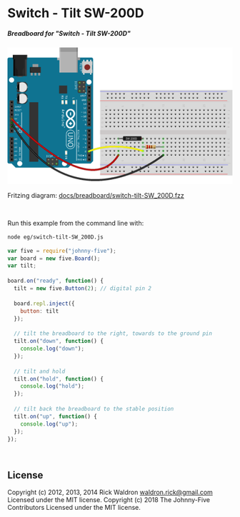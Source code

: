 <!--remove-start-->

# Switch - Tilt SW-200D

<!--remove-end-->






##### Breadboard for "Switch - Tilt SW-200D"



![docs/breadboard/switch-tilt-SW_200D.png](breadboard/switch-tilt-SW_200D.png)<br>

Fritzing diagram: [docs/breadboard/switch-tilt-SW_200D.fzz](breadboard/switch-tilt-SW_200D.fzz)

&nbsp;




Run this example from the command line with:
```bash
node eg/switch-tilt-SW_200D.js
```


```javascript
var five = require("johnny-five");
var board = new five.Board();
var tilt;

board.on("ready", function() {
  tilt = new five.Button(2); // digital pin 2

  board.repl.inject({
    button: tilt
  });

  // tilt the breadboard to the right, towards to the ground pin
  tilt.on("down", function() {
    console.log("down");
  });

  // tilt and hold
  tilt.on("hold", function() {
    console.log("hold");
  });

  // tilt back the breadboard to the stable position
  tilt.on("up", function() {
    console.log("up");
  });
});

```








&nbsp;

<!--remove-start-->

## License
Copyright (c) 2012, 2013, 2014 Rick Waldron <waldron.rick@gmail.com>
Licensed under the MIT license.
Copyright (c) 2018 The Johnny-Five Contributors
Licensed under the MIT license.

<!--remove-end-->
